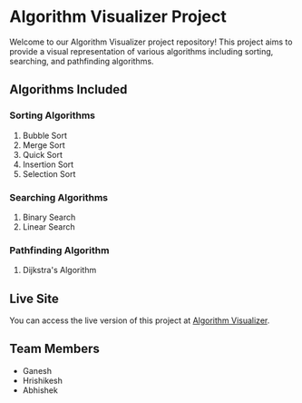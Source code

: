 # Algorithm Visualizer Project

Welcome to our Algorithm Visualizer project repository! This project aims to provide a visual representation of various algorithms including sorting, searching, and pathfinding algorithms.

## Algorithms Included

### Sorting Algorithms
1. Bubble Sort
2. Merge Sort
3. Quick Sort
4. Insertion Sort
5. Selection Sort

### Searching Algorithms
1. Binary Search
2. Linear Search

### Pathfinding Algorithm
1. Dijkstra's Algorithm

## Live Site

You can access the live version of this project at [Algorithm Visualizer](https://algovisualizeralgovizer.netlify.app/).

## Team Members
- Ganesh
- Hrishikesh
- Abhishek
